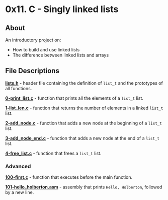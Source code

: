 # 0x11. C - Singly linked lists
## About
An introductory project on:
- How to build and use linked lists
- The difference between linked lists and arrays

## File Descriptions
**[lists.h](lists.h)** - header file containing the definition of `list_t` and the prototypes of all functions.

**[0-print_list.c](0-print_list.c)** - function that prints all the elements of a `list_t` list.

**[1-list_len.c](1-list_len.c)** - function that returns the number of elements in a linked `list_t` list.

**[2-add_node.c](2-add_node.c)** - function that adds a new node at the beginning of a `list_t` list.

**[3-add_node_end.c](3-add_node_end.c)** - function that adds a new node at the end of a `list_t` list.

**[4-free_list.c](4-free_list.c)** - function that frees a `list_t` list.

### Advanced
**[100-first.c](100-first.c)** - function that executes before the main function.

**[101-hello_holberton.asm](101-hello_holberton.asm)** - assembly that prints `Hello, Holberton`, followed by a new line.
